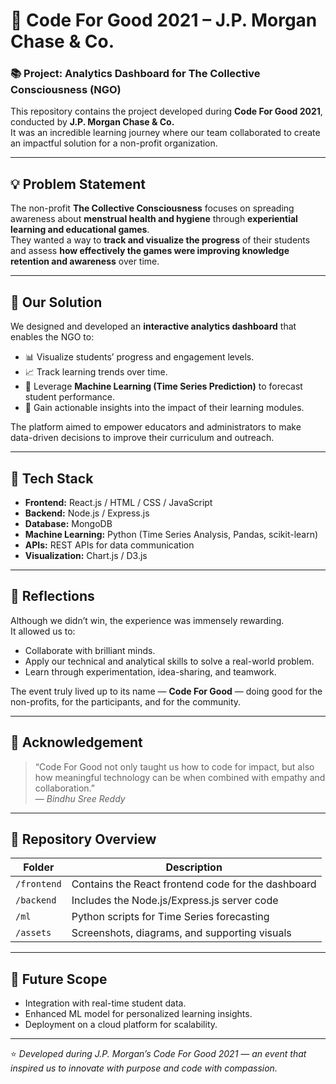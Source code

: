 # 🌟 Code For Good 2021 – J.P. Morgan Chase & Co.

### 📚 Project: Analytics Dashboard for The Collective Consciousness (NGO)

This repository contains the project developed during **Code For Good 2021**, conducted by **J.P. Morgan Chase & Co.**  
It was an incredible learning journey where our team collaborated to create an impactful solution for a non-profit organization.

---

## 💡 Problem Statement

The non-profit **The Collective Consciousness** focuses on spreading awareness about **menstrual health and hygiene** through **experiential learning and educational games**.  
They wanted a way to **track and visualize the progress** of their students and assess **how effectively the games were improving knowledge retention and awareness** over time.

---

## 🎯 Our Solution

We designed and developed an **interactive analytics dashboard** that enables the NGO to:
- 📊 Visualize students’ progress and engagement levels.
- 📈 Track learning trends over time.
- 🤖 Leverage **Machine Learning (Time Series Prediction)** to forecast student performance.
- 💬 Gain actionable insights into the impact of their learning modules.

The platform aimed to empower educators and administrators to make data-driven decisions to improve their curriculum and outreach.

---

## 🧠 Tech Stack

- **Frontend:** React.js / HTML / CSS / JavaScript  
- **Backend:** Node.js / Express.js  
- **Database:** MongoDB  
- **Machine Learning:** Python (Time Series Analysis, Pandas, scikit-learn)  
- **APIs:** REST APIs for data communication  
- **Visualization:** Chart.js / D3.js  

---

## 💬 Reflections

Although we didn’t win, the experience was immensely rewarding.  
It allowed us to:
- Collaborate with brilliant minds.  
- Apply our technical and analytical skills to solve a real-world problem.  
- Learn through experimentation, idea-sharing, and teamwork.  

The event truly lived up to its name — **Code For Good** — doing good for the non-profits, for the participants, and for the community.

---

## 🌈 Acknowledgement

> “Code For Good not only taught us how to code for impact, but also how meaningful technology can be when combined with empathy and collaboration.”  
> — *Bindhu Sree Reddy*

---

## 🏁 Repository Overview

| Folder | Description |
|--------|--------------|
| `/frontend` | Contains the React frontend code for the dashboard |
| `/backend` | Includes the Node.js/Express.js server code |
| `/ml` | Python scripts for Time Series forecasting |
| `/assets` | Screenshots, diagrams, and supporting visuals |

---

## 🚀 Future Scope

- Integration with real-time student data.
- Enhanced ML model for personalized learning insights.
- Deployment on a cloud platform for scalability.

---

⭐ *Developed during J.P. Morgan’s Code For Good 2021 — an event that inspired us to innovate with purpose and code with compassion.*
